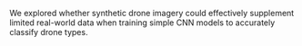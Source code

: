 We explored whether synthetic drone imagery could effectively supplement limited real-world data when training simple CNN models to accurately classify drone types.
